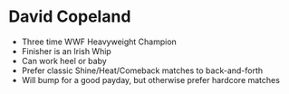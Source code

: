 # David Copeland

* Three time WWF Heavyweight Champion
* Finisher is an Irish Whip
* Can work heel or baby
* Prefer classic Shine/Heat/Comeback matches to back-and-forth
* Will bump for a good payday, but otherwise prefer hardcore matches

